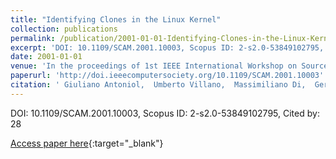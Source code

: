 ```yaml
---
title: "Identifying Clones in the Linux Kernel"
collection: publications
permalink: /publication/2001-01-01-Identifying-Clones-in-the-Linux-Kernel
excerpt: 'DOI: 10.1109/SCAM.2001.10003, Scopus ID: 2-s2.0-53849102795, Cited by: 28'
date: 2001-01-01
venue: 'In the proceedings of 1st IEEE International Workshop on Source Code Analysis and Manipulation (SCAM 2001), 10 November 2001, Florence, Italy'
paperurl: 'http://doi.ieeecomputersociety.org/10.1109/SCAM.2001.10003'
citation: ' Giuliano Antoniol,  Umberto Villano,  Massimiliano Di,  Gerardo Casazza,  Ettore Merlo, &quot;Identifying Clones in the Linux Kernel.&quot; In the proceedings of 1st IEEE International Workshop on Source Code Analysis and Manipulation (SCAM 2001), 10 November 2001, Florence, Italy, 2001.'
---
```

DOI: 10.1109/SCAM.2001.10003, Scopus ID: 2-s2.0-53849102795, Cited by: 28

[Access paper here](http://doi.ieeecomputersociety.org/10.1109/SCAM.2001.10003){:target="_blank"}
